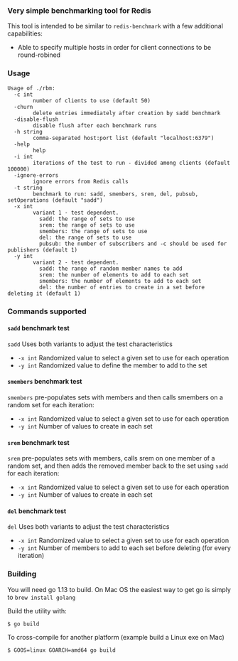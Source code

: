 ### Very simple benchmarking tool for Redis

This tool is intended to be similar to `redis-benchmark` with a few additional capabilities:

* Able to specify multiple hosts in order for client connections to be round-robined

### Usage

    Usage of ./rbm:
      -c int
            number of clients to use (default 50)
      -churn
            delete entries immediately after creation by sadd benchmark
      -disable-flush
            disable flush after each benchmark runs
      -h string
            comma-separated host:port list (default "localhost:6379")
      -help
            help
      -i int
            iterations of the test to run - divided among clients (default 100000)
      -ignore-errors
            ignore errors from Redis calls
      -t string
            benchmark to run: sadd, smembers, srem, del, pubsub, setOperations (default "sadd")
      -x int
            variant 1 - test dependent.
              sadd: the range of sets to use
              srem: the range of sets to use
              smembers: the range of sets to use
              del: the range of sets to use
              pubsub: the number of subscribers and -c should be used for publishers (default 1)
      -y int
            variant 2 - test dependent.
              sadd: the range of random member names to add
              srem: the number of elements to add to each set
              smembers: the number of elements to add to each set
              del: the number of entries to create in a set before deleting it (default 1)

            
### Commands supported

#### `sadd` benchmark test

`sadd` Uses both variants to adjust the test characteristics

- `-x int` Randomized value to select a given set to use for each operation
- `-y int` Randomized value to define the member to add to the set

#### `smembers` benchmark test

`smembers` pre-populates sets with members and then calls smembers on a random set for each iteration:

- `-x int` Randomized value to select a given set to use for each operation
- `-y int` Number of values to create in each set

#### `srem` benchmark test

`srem` pre-populates sets with members, calls srem on one member of a random set, and then adds the 
removed member back to the set using `sadd` for each iteration:

- `-x int` Randomized value to select a given set to use for each operation
- `-y int` Number of values to create in each set

#### `del` benchmark test

`del` Uses both variants to adjust the test characteristics

- `-x int` Randomized value to select a given set to use for each operation
- `-y int` Number of members to add to each set before deleting (for every iteration)

### Building

You will need go 1.13 to build. On Mac OS the easiest way to get go is simply to `brew install golang`

Build the utility with:

    $ go build

To cross-compile for another platform (example build a Linux exe on Mac)

    $ GOOS=linux GOARCH=amd64 go build

